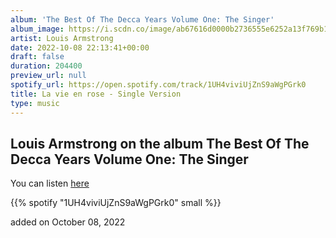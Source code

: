 ```yaml
---
album: 'The Best Of The Decca Years Volume One: The Singer'
album_image: https://i.scdn.co/image/ab67616d0000b2736555e6252a13f769b1bfe082
artist: Louis Armstrong
date: 2022-10-08 22:13:41+00:00
draft: false
duration: 204400
preview_url: null
spotify_url: https://open.spotify.com/track/1UH4viviUjZnS9aWgPGrk0
title: La vie en rose - Single Version
type: music
---
```



## Louis Armstrong on the album The Best Of The Decca Years Volume One: The Singer

You can listen [here](https://open.spotify.com/track/1UH4viviUjZnS9aWgPGrk0)

{{% spotify "1UH4viviUjZnS9aWgPGrk0" small %}}

added on October 08, 2022